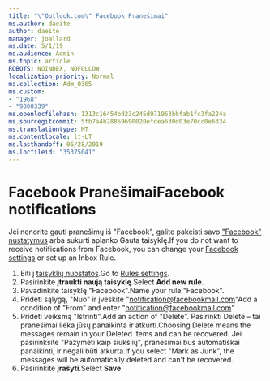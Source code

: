 ```yaml
---
title: "\"Outlook.com\" Facebook Pranešimai"
ms.author: daeite
author: daeite
manager: joallard
ms.date: 5/1/19
ms.audience: Admin
ms.topic: article
ROBOTS: NOINDEX, NOFOLLOW
localization_priority: Normal
ms.collection: Adm_O365
ms.custom:
- "1968"
- "9000339"
ms.openlocfilehash: 1313c16454bd23c245d971963bbfab1fc3fa224a
ms.sourcegitcommit: 5fb7a4b28859690020efdea630d03e70cc0e6334
ms.translationtype: MT
ms.contentlocale: lt-LT
ms.lasthandoff: 06/28/2019
ms.locfileid: "35375041"
---
```

# <a name="facebook-notifications"></a><span data-ttu-id="6ee6e-102">Facebook Pranešimai</span><span class="sxs-lookup"><span data-stu-id="6ee6e-102">Facebook notifications</span></span>

<span data-ttu-id="6ee6e-103">Jei nenorite gauti pranešimų iš "Facebook", galite pakeisti savo ["Facebook" nustatymus](https://www.facebook.com/settings?tab=notifications) arba sukurti aplanko Gauta taisyklę.</span><span class="sxs-lookup"><span data-stu-id="6ee6e-103">If you do not want to receive notifications from Facebook, you can change your [Facebook settings](https://www.facebook.com/settings?tab=notifications) or set up an Inbox Rule.</span></span>

1. <span data-ttu-id="6ee6e-104">Eiti į [taisyklių nuostatos](https://outlook.live.com/mail/options/mail/rules/inboxRules).</span><span class="sxs-lookup"><span data-stu-id="6ee6e-104">Go to [Rules settings](https://outlook.live.com/mail/options/mail/rules/inboxRules).</span></span>
1. <span data-ttu-id="6ee6e-105">Pasirinkite **įtraukti naują taisyklę**.</span><span class="sxs-lookup"><span data-stu-id="6ee6e-105">Select **Add new rule**.</span></span>
1. <span data-ttu-id="6ee6e-106">Pavadinkite taisyklę "Facebook".</span><span class="sxs-lookup"><span data-stu-id="6ee6e-106">Name your rule "Facebook".</span></span>
1. <span data-ttu-id="6ee6e-107">Pridėti sąlygą, "Nuo" ir įveskite "notification@facebookmail.com"</span><span class="sxs-lookup"><span data-stu-id="6ee6e-107">Add a condition of "From" and enter "notification@facebookmail.com"</span></span>
1. <span data-ttu-id="6ee6e-108">Pridėti veiksmą "Ištrinti".</span><span class="sxs-lookup"><span data-stu-id="6ee6e-108">Add an action of "Delete".</span></span> <span data-ttu-id="6ee6e-109">Pasirinkti Delete – tai pranešimai lieka jūsų panaikinta ir atkurti.</span><span class="sxs-lookup"><span data-stu-id="6ee6e-109">Choosing Delete means the messages remain in your Deleted Items and can be recovered.</span></span> <span data-ttu-id="6ee6e-110">Jei pasirinksite "Pažymėti kaip šiukšlių", pranešimai bus automatiškai panaikinti, ir negali būti atkurta.</span><span class="sxs-lookup"><span data-stu-id="6ee6e-110">If you select "Mark as Junk", the messages will be automatically deleted and can't be recovered.</span></span>
1. <span data-ttu-id="6ee6e-111">Pasirinkite **įrašyti**.</span><span class="sxs-lookup"><span data-stu-id="6ee6e-111">Select **Save**.</span></span>